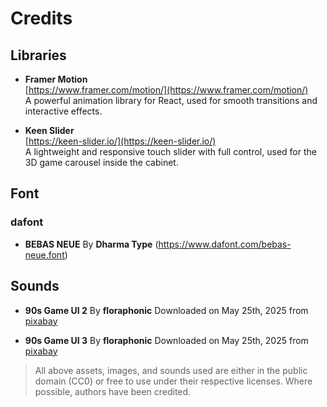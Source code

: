 # Credits

## Libraries

- **Framer Motion**  
  [https://www.framer.com/motion/](https://www.framer.com/motion/)  
  A powerful animation library for React, used for smooth transitions and interactive effects.

- **Keen Slider**  
  [https://keen-slider.io/](https://keen-slider.io/)  
  A lightweight and responsive touch slider with full control, used for the 3D game carousel inside the cabinet.

## Font

### dafont

- **BEBAS NEUE**
  By **Dharma Type**
  (https://www.dafont.com/bebas-neue.font)

## Sounds

- **90s Game UI 2**
  By **floraphonic**
  Downloaded on May 25th, 2025 from [pixabay](https://pixabay.com/users/floraphonic-38928062/)

- **90s Game UI 3**
  By **floraphonic**
  Downloaded on May 25th, 2025 from [pixabay](https://pixabay.com/users/floraphonic-38928062/)

> All above assets, images, and sounds used are either in the public domain (CC0) or free to use under their respective licenses. Where possible, authors have been credited.
